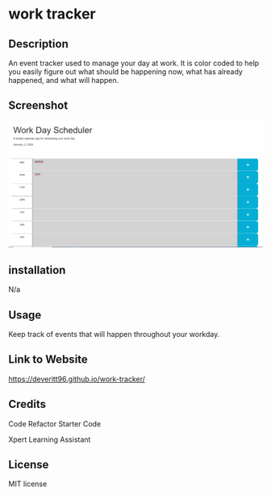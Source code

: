 # work tracker

## Description 

An event tracker used to manage your day at work. It is color coded to help you easily figure out what should be happening now, what has already happened, and what will happen.

## Screenshot

<img src="assets\image.png" />


## installation

N/a

## Usage

Keep track of events that will happen throughout your workday.



## Link to Website

https://deveritt96.github.io/work-tracker/


## Credits

Code Refactor Starter Code

Xpert Learning Assistant

## License

MIT license
